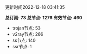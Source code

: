 更新时间2022-12-18 03:41:35

**总订阅: 73**
**总节点: 1276**
**有效节点: 460**
- trojan节点: 53
- v2ray节点: 266
- ss节点: 140
- ssr节点: 1
